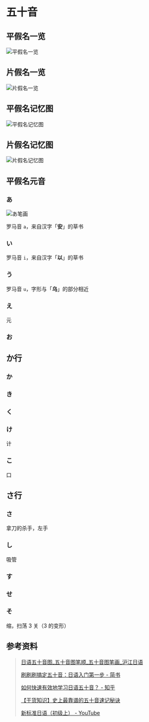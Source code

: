 # 五十音

## 平假名一览

![平假名一览](http://ww1.sinaimg.cn/large/006y8mN6gy1g68tgcr68mj30uv0u04qp.jpg)

## 片假名一览

![片假名一览](http://ww3.sinaimg.cn/large/006y8mN6gy1g68thd9wiyj30ug0u04qp.jpg)

## 平假名记忆图

![平假名记忆图](https://ws1.sinaimg.cn/large/006DJj5Hgy1g68tx21jygj30870800tz.jpg)

## 片假名记忆图

![片假名记忆图](http://ww3.sinaimg.cn/large/006y8mN6gy1g68tvm970lj30b40a0aaj.jpg)

## 平假名元音

### あ

![あ笔画](https://res.hjfile.cn/pt/m/jp/50yin/img/gif/ping/ping_gif_a1.gif)

罗马音 `a`，来自汉字「**安**」的草书

### い

罗马音 `i`，来自汉字「**以**」的草书

### う

罗马音 `u`，字形与「**乌**」的部分相近

### え

元

### お

## か行

### か

### き

### く

### け

计 

### こ

口

## さ行

### さ

拿刀的杀手，左手

### し

吸管

### す

### せ

### そ

缩，扫荡 3 关（3 的变形）

## 参考资料

> [日语五十音图_五十音图笔顺_五十音图笔画_沪江日语](https://jp.hjenglish.com/subject/pronounce_write/)
> 
> [刷刷刷搞定五十音：日语入门第一步 - 简书](https://www.jianshu.com/p/3946021dec91)
> 
> [如何快速有效地学习日语五十音？ - 知乎](https://www.zhihu.com/question/20318161)
> 
> [【干货知识】史上最靠谱的五十音速记秘诀](https://www.douban.com/group/topic/79721794/)
> 
> [新标准日语（初级上） - YouTube](https://www.youtube.com/playlist?list=PLY6kM_GfFvPhvpkVjnRAdrGv_l45xQ91T)